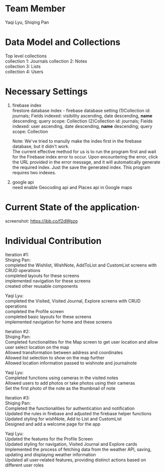 # Team Member

Yaqi Lyu, Shiqing Pan

# Data Model and Collections

Top level collections  
collection 1: Journals
collection 2: Notes  
collection 3: Lists  
collection 4: Users

# Necessary Settings

1. firebase index  
   firestore database index - firebase database setting
   (1)Collection id: journals; Fields indexed: visibility ascending, date descending, **name** descending; query scope: Collection
   (2)Collection id: journals; Fields indexed: user ascending, date descending, **name** descending; query scope: Collection

   Note: We've tried to manully make the index first in the firebase database, but it didn't work.  
    The current effective method for us is to run the program first and wait for the Firebase index error to occur. Upon encountering the error, click the URL provided in the error message, and it will automatically generate the required index. Just the save the generated index. This program requires two indexes.

2. google api  
need enable Geocoding api and Places api in Google maps

# Current State of the application·

screenshot:
https://ibb.co/f2dWgzq

# Individual Contribution

Iteration #1:  
Shiqing Pan:  
completed the Wishlist, WishNote, AddToList and CustomList screens with CRUD operations  
completed layouts for these screens  
implemented navigation for these screens  
created other reusable components

Yaqi Lyu:  
completed the Visited, Visited Journal, Explore screens with CRUD operations  
completed the Profile screen  
completed basic layouts for these screens  
implemented navigation for home and these screens

Iteration #2:  
Shiqing Pan:  
Completed functionalities for the Map screen to get user location and allow user select location on the map  
Allowed transformation between address and coordinates  
Allowed list selection to show on the map further  
Allowed location information passed to wishnote and journalnote  

Yaqi Lyu:  
Completed functions using cameras in the visited notes  
Allowed users to add photos or take photos using their cameras  
Set the first photo of the note as the thumbnail of note

Iteration #3:  
Shiqing Pan:  
Completed the functionalities for authentication and notification  
Updated the rules in firebase and adjusted the firebase helper functions  
Updated styling for wishNote, Add to List and CustomList  
Designed and add a welcome page for the app  

Yaqi Lyu:  
Updated the features for the Profile Screen  
Updated styling for navigation, Visited Journal and Explore cards  
Implemented the process of fetching data from the weather API, saving, updating and displaying weather information  
Updated all user-related features, providing distinct actions based on different user roles

